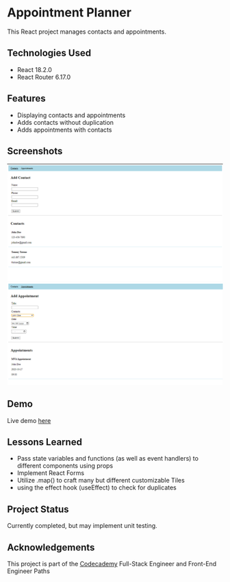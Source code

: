 # Appointment Planner

This React project manages contacts and appointments.

## Technologies Used

- React 18.2.0
- React Router 6.17.0

## Features

- Displaying contacts and appointments
- Adds contacts without duplication
- Adds appointments with contacts

## Screenshots

![alt text](./public/images/screenshot_1.png)
![alt text](./public/images/screenshot_2.png)

## Demo

Live demo [here](https://majestic-dragon-09e4a2.netlify.app/)

## Lessons Learned

- Pass state variables and functions (as well as event handlers) to different components using props
- Implement React Forms
- Utilize .map() to craft many but different customizable Tiles
- using the effect hook (useEffect) to check for duplicates

## Project Status

Currently completed, but may implement unit testing.

## Acknowledgements

This project is part of the [Codecademy](https://www.codecademy.com) Full-Stack Engineer and Front-End Engineer Paths
